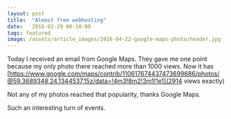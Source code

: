 ```yaml
---
layout: post
title:  "Almost free webhosting"
date:   2016-02-29 00:10:00
tags: featured
image: /assets/article_images/2016-04-22-google-maps-photo/header.jpg
---
```


Today I received an email from Google Maps. They gave me one point because my only photo there reached more than 1000 views.
Now it has [https://www.google.com/maps/contrib/110617674437473699686/photos/@59.3689348,24.1344537,15z/data=!4m3!8m2!3m1!1e1](2914 views exactly)

Not any of my photos reached that popularity, thanks Google Maps.

Such an interesting turn of events.
